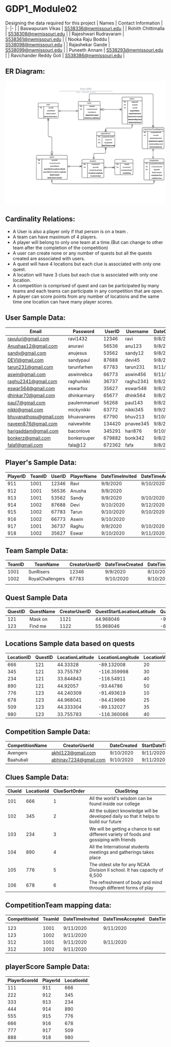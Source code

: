 # GDP1_Module02
Designing the data required for this project
| Names 	| Contact Information 	|
|-	|-	|
| Baswapuram Vikas 	| S538336@nwmissouri.edu 	|
| Rohith Chittimalla 	| S538308@nwmissouri.edu 	|
| Rajeshwari Rudravaram 	| S538361@nwmissouri.edu 	|
| Nooka Raju Boddu 	| S538098@nwmissouri.edu 	|
| Rajashekar Gande 	| S538099@nwmissouri.edu 	|
| Puneeth Annam 	| S538293@nwmissouri.edu 	|
| Ravichander Reddy Goli 	| S538386@nwmissouri.edu 	|



## ER Diagram:
<img src="Images\final_ERD.jpeg">

## Cardinality Relations:

- A User is also a player only if that person is on a team .
- A team can have maximum of 4 players.
- A player will belong to only one team at a time.(But can change to other team after the completion of the competition)
- A user can create none or any number of quests but all the quests created are associated with users.
- A quest will have 4 locations but each clue is associated with only one quest.
- A location will have 3 clues but each clue is associated with only one location.
- A competition is comprised of quest and can be participated by many teams and each teams can participate in any competition that are open.
- A player can score points from any number of locations and the same time one location can have many player scores.



## User Sample Data:

| Email                  | Password     | UserID | Username  | DateCreated  | DateLastAccessed   |
|------------------------|--------------|--------|-----------|--------------|--------------------|
| ravuluri@gmail.com     | ravi1432     | 12346  | ravi      | 9/8/2020     | 9/8/2020           |
| Anushaa12@gmail.com    | anuravi      | 56536  | anu123    | 9/8/2020     | 9/8/2020           |
| sandy@gmail.com        | anujesus     | 53562  | sandy12   | 9/8/2020     | 9/8/2020           |
| DEVI@gmail.com         | sandypaul    | 87688  | devi45    | 9/8/2020     | 9/8/2020           |
| tarun231@gmail.com     | tarunfarhen  | 67783  | tarun231  | 9/11/2020    | 9/11/2020          |
| aswin@gmail.com        | aswinrebca   | 66773  | aswin456  | 9/11/2020    | 9/11/2020          |
| raghu2341@gmail.com    | raghunikki   | 36737  | raghu2341 | 9/8/2020     | 9/10/2020          |
| eswar564@gmail.com     | eswarfox     | 35627  | eswar546  | 9/8/2020     | 9/8/2020           |
| dhinkar70@gmail.com    | dhinkarmary  | 65677  | dhink564  | 9/8/2020     | 9/9/2020           |
| paul7@gmail.com        | paulemmanuel | 56268  | paul143   | 9/8/2020     | 9/8/2020           |
| nikki@gmail.com        | mickynikki   | 63772  | nikki345  | 9/9/2020     | 9/8/2020           |
| bhuvanathopu@gmail.com | bhuavanares  | 67790  | bhuv213   | 9/10/2020    | 9/7/2020           |
| naveen876@gmail.com    | naivewhite   | 134420 | pnavee345 | 9/8/2020     | 9/8/2020           |
| harigaddam@gmail.com   | baconlove    | 345291 | hari876   | 9/10/2020    | 9/9/2020           |
| bonkerz@gmail.com      | bonkersuper  | 679882 | bonk342   | 9/8/2020     | 9/10/2020          |
| falaf@gmail.com        | fala@12      | 672362 | fafa      | 9/8/2020     | 9/8/2020           |

## Player's Sample Data:

| PlayerID  | TeamID  | UserID  | PlayerName  | DateTimeInvited  | DateTimeAccepted  | DateTimeRejected  | DateTimeDeleted  |
|-----------|---------|---------|-------------|------------------|-------------------|-------------------|------------------|
| 911       | 1001  | 12346   | Ravi        | 9/9/2020         | 9/10/2020         |                   |                  |
| 912       | 1001  | 56536   | Anusha      | 9/9/2020         |                   | 9/13/2020         |                  |
| 913       | 1001  | 53562   | Sandy       | 9/9/2020         | 9/10/2020         |                   |                  |
| 914       | 1002 | 87688   | Devi        | 9/10/2020        | 9/12/2020         |                   |                  |
| 915       | 1002 | 67783   | Tarun       | 9/10/2020        | 9/10/2020         |                   |                  |
| 916       | 1002 | 66773   | Aswin       | 9/10/2020        |                   | 9/10/2020         |                  |
| 917       | 1001 | 36737   | Raghu       | 9/9/2020         | 9/10/2020         |                   |                  |
| 918       | 1002 | 35627   | Eswar       | 9/10/2020        | 9/11/2020         |                   |                  |

## Team Sample Data:

| TeamID  | TeamName         |  CreatorUserID  | DateTimeCreated  |  DateTimeLastEdited  |
|---------|------------------|-----------------|------------------|----------------------|
| 1001  | SunRisers        | 12346           | 9/9/2020         | 9/10/2020            |
| 1002 | RoyalChallengers | 67783           | 9/10/2020        | 9/10/2020            |
|         |                  |                 |                  |                      |

## Quest Sample Data

| QuestID  | QuestName  |  CreatorUserID  |  QuestStartLocationLatitude   |  QuestStartLocationLongitude   | DateCreated  |  DateLastAccessed  |
|----------|------------|-----------------|-------------------------------|--------------------------------|--------------|--------------------|
|      121 |    Mask on |            1121 |                     44.968046 |                     -94.420307 |    6/11/2020 |          6/11/2020 |
|      123 |    Find me |            1122 |                     55.968046 |                     -64.420307 |   10/11/2020 |         13/11/2020 |


## Locations Sample data based on quests

| LocationID  | QuestID  | LocationLatitude  | LocationLongitude  | LocationValue  |
|-------------|----------|-------------------|--------------------|----------------|
|         666 |      121 |          44.33328 |         -89.132008 |             20 |
|         345 |      121 |         33.755787 |        -116.359998 |             30 |
|         234 |      121 |         33.844843 |         -116.54911 |             40 |
|         890 |      121 |          44.92057 |          -93.44786 |             50 |
|         776 |      123 |         44.240309 |         -91.493619 |             10 |
|         678 |      123 |         44.968041 |         -94.419696 |             25 |
|         509 |      123 |         44.333304 |         -89.132027 |             35 |
|         980 |      123 |         33.755783 |        -116.360066 |             40 |

## Competition Sample Data:

| CompetitionName   	| CreatorUserId   	| DateCreated 	| StartDateTime 	| EndDateTime 	| QuestID 	|
|-	|-	|-	|-	|-	|-	|
| Avengers 	| akhil123@gmail.com 	| 9/10/2020 	| 9/11/2020 	| 9/18/2020 	| 115 	|
| Baahubali 	| abhinav7234@gmail.com 	| 9/10/2020 	| 9/11/2020 	| 9/18/2020 	| 118 	|

## Clues Sample Data:

| ClueId  	| LocationId 	 | ClueSortOrder   	 | ClueString   	|
|-	|-	|-	|-	|
| 101 	| 666 	| 1 	| All the world's wisdom can be found inside our college |
| 102 	| 345 	| 2 	| All the subject knowledge will be developed daily so that it helps to build our future |
| 103 	| 234 	| 3 	| We will be getting a chance to eat different variety of foods and gossiping with friends |
| 104 	| 890 	| 4 	| All the International students meetings and gatherings takes place |
| 105 	| 776 	| 5 	| The oldest site for any NCAA Division II school. It has capacity of 6,500 |
| 106 	| 678 	| 6 	| The refreshment of body and mind through different forms of play |


## CompetitionTeam mapping data:

| CompetitionId  	| TeamId  	| DateTimeInvited 	| DateTimeAccepted  	| DateTimeRejected 	  |
|---------------	|----------	|------------------ |------------------	  |------------------	  |
|  	              |  	        |  	                |  	                  |  	                  |
| 123 	          | 1001 	  | 9/11/2020 	      | 9/11/2020 	        |  	                  |
| 123 	          | 1002 	| 9/11/2020 	      |                   	|  	                  |
| 312 	          | 1001 	  | 9/11/2020 	      | 9/11/2020 	        |  	                  |
| 312 	          | 1002 	| 9/11/2020 	      |  	                  |  	                  |

## playerScore Sample Data:

| PlayerScoreId 	| PlayerId 	| LocationId 	|
|-	|-	|-	|
| 111 	| 911 	| 666 	|
| 222 	| 912 	| 345 	|
| 333 	| 913 	| 234 	|
| 444 	| 914 	| 890 	|
| 555 	| 915 	| 776 	|
| 666 	| 916 	| 678 	|
| 777 	| 917 	| 509 	|
| 888 	| 918 	| 980 	|
